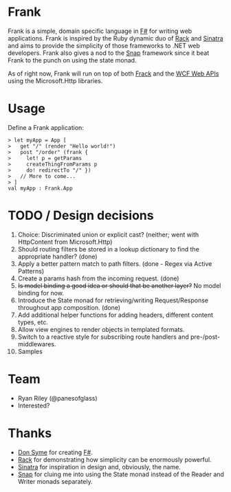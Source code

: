 Frank
============
Frank is a simple, domain specific language in [F#](http://fsharp.net/) for writing web applications. Frank is inspired by the Ruby dynamic duo of [Rack](http://rack.rubyforge.org/) and [Sinatra](http://www.sinatrarb.com/) and aims to provide the simplicity of those frameworks to .NET web developers. Frank also gives a nod to the [Snap](http://snapframework.com/) framework since it beat Frank to the punch on using the state monad.

As of right now, Frank will run on top of both [Frack](http://github.com/panesofglass/frack) and the [WCF Web APIs](http://wcf.codeplex.com/) using the Microsoft.Http libraries.

Usage
============

Define a Frank application:

    > let myApp = App [
    >   get "/" (render "Hello world!")
    >   post "/order" (frank {
    >     let! p = getParams
    >     createThingFromParams p
    >     do! redirectTo "/" })
    >   // More to come...
    > ]
    val myApp : Frank.App

TODO / Design decisions
============
1. Choice: Discriminated union or explicit cast? (neither; went with HttpContent from Microsoft.Http)
1. Should routing filters be stored in a lookup dictionary to find the appropriate handler? (done)
1. Apply a better pattern match to path filters. (done - Regex via Active Patterns)
1. Create a params hash from the incoming request. (done)
1. <del>Is model binding a good idea or should that be another layer?</del> No model binding for now.
1. Introduce the State monad for retrieving/writing Request/Response throughout app composition. (done)
1. Add additional helper functions for adding headers, different content types, etc.
1. Allow view engines to render objects in templated formats.
1. Switch to a reactive style for subscribing route handlers and pre-/post-middlewares.
1. Samples

Team
============
* Ryan Riley (@panesofglass)
* Interested?

Thanks
============
* [Don Syme](http://blogs.msdn.com/b/dsyme/) for creating [F#](http://fsharp.net/).
* [Rack](http://rack.rubyforge.org/) for demonstrating how simplicity can be enormously powerful.
* [Sinatra](http://www.sinatrarb.com/) for inspiration in design and, obviously, the name.
* [Snap](http://snapframework.com/) for cluing me into using the State monad instead of the Reader and Writer monads separately.
